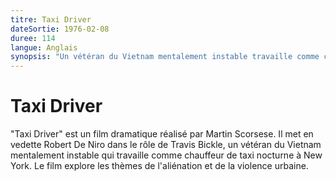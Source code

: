 ```yaml
---
titre: Taxi Driver
dateSortie: 1976-02-08
duree: 114
langue: Anglais
synopsis: "Un vétéran du Vietnam mentalement instable travaille comme chauffeur de taxi nocturne à New York, où la décadence perçue et la dépravation alimentent son désir violent d'agir."
---
```


# Taxi Driver

"Taxi Driver" est un film dramatique réalisé par Martin Scorsese. Il met en vedette Robert De Niro dans le rôle de Travis Bickle, un vétéran du Vietnam mentalement instable qui travaille comme chauffeur de taxi nocturne à New York. Le film explore les thèmes de l'aliénation et de la violence urbaine.
